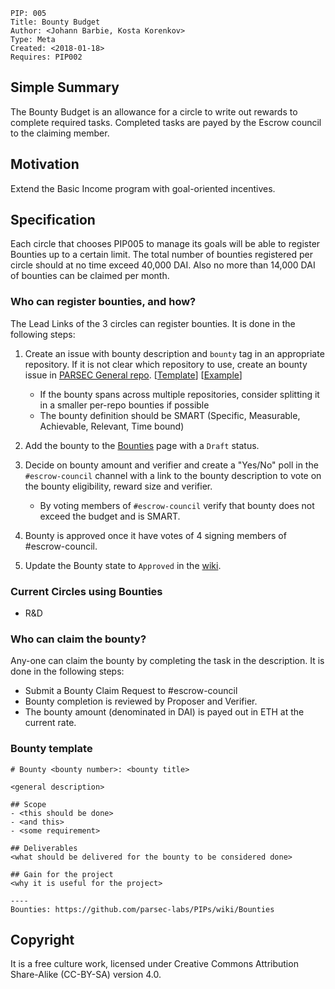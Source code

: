     PIP: 005
    Title: Bounty Budget
    Author: <Johann Barbie, Kosta Korenkov>
    Type: Meta
    Created: <2018-01-18>
    Requires: PIP002


## Simple Summary

The Bounty Budget is an allowance for a circle to write out rewards to complete required tasks. Completed tasks are payed by the Escrow council to the claiming member.

## Motivation
Extend the Basic Income program with goal-oriented incentives.

## Specification

Each circle that chooses PIP005 to manage its goals will be able to register Bounties up to a certain limit. The total number of bounties registered per circle should at no time exceed 40,000 DAI. Also no more than 14,000 DAI of bounties can be claimed per month.

### Who can register bounties, and how?

The Lead Links of the 3 circles can register bounties. It is done in the following steps:
1. Create an issue with bounty description and `bounty` tag in an appropriate repository. If it is not clear which repository to use, create an bounty issue in [PARSEC General repo](https://github.com/parsec-labs/parsec-general-circle/). [[Template](#bounty-template)] [[Example](https://github.com/parsec-labs/parsec-general-circle/issues/35)]
   - If the bounty spans across multiple repositories, consider splitting it in a smaller per-repo bounties if possible
   - The bounty definition should be SMART (Specific, Measurable, Achievable, Relevant, Time bound)

2. Add the bounty to the [Bounties](https://github.com/parsec-labs/PIPs/wiki/Bounties) page with a `Draft` status.

3. Decide on bounty amount and verifier and create a "Yes/No" poll in the `#escrow-council` channel with a link to the bounty description to vote on the bounty eligibility, reward size and verifier.
   -  By voting members of `#escrow-council` verify that bounty does not exceed the budget and is SMART.

4. Bounty is approved once it have votes of 4 signing members of #escrow-council.
5. Update the Bounty state to `Approved` in the [wiki](https://github.com/parsec-labs/PIPs/wiki/Bounties).

### Current Circles using Bounties

- R&D


### Who can claim the bounty?

Any-one can claim the bounty by completing the task in the description. It is done in the following steps:
- Submit a Bounty Claim Request to #escrow-council
- Bounty completion is reviewed by Proposer and Verifier.
- The bounty amount (denominated in DAI) is payed out in ETH at the current rate.

### Bounty template

```
# Bounty <bounty number>: <bounty title>

<general description>

## Scope
- <this should be done>
- <and this>
- <some requirement>

## Deliverables
<what should be delivered for the bounty to be considered done>

## Gain for the project
<why it is useful for the project>

----
Bounties: https://github.com/parsec-labs/PIPs/wiki/Bounties
```

## Copyright
It is a free culture work, licensed under Creative Commons Attribution Share-Alike (CC-BY-SA) version 4.0.
